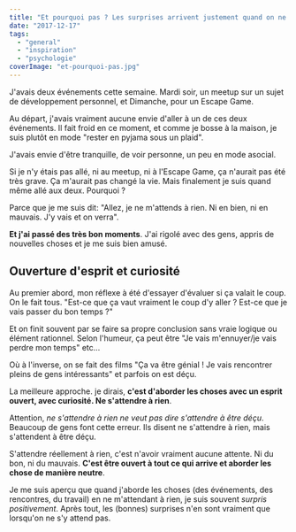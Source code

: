 ```yaml
---
title: "Et pourquoi pas ? Les surprises arrivent justement quand on ne s'y attend pas"
date: "2017-12-17"
tags:
  - "general"
  - "inspiration"
  - "psychologie"
coverImage: "et-pourquoi-pas.jpg"
---
```


J'avais deux événements cette semaine. Mardi soir, un meetup sur un sujet de développement personnel, et Dimanche, pour un Escape Game.

Au départ, j'avais vraiment aucune envie d'aller à un de ces deux événements. Il fait froid en ce moment, et comme je bosse à la maison, je suis plutôt en mode "rester en pyjama sous un plaid".

J'avais envie d'être tranquille, de voir personne, un peu en mode asocial.

Si je n'y étais pas allé, ni au meetup, ni à l'Escape Game, ça n'aurait pas été très grave. Ça m'aurait pas changé la vie. Mais finalement je suis quand même allé aux deux. Pourquoi ?<!--more-->

Parce que je me suis dit: "Allez, je ne m'attends à rien. Ni en bien, ni en mauvais. J'y vais et on verra".

**Et j'ai passé des très bon moments**. J'ai rigolé avec des gens, appris de nouvelles choses et je me suis bien amusé.

## Ouverture d'esprit et curiosité

Au premier abord, mon réflexe à été d'essayer d'évaluer si ça valait le coup. On le fait tous. "Est-ce que ça vaut vraiment le coup d'y aller ? Est-ce que je vais passer du bon temps ?"

Et on finit souvent par se faire sa propre conclusion sans vraie logique ou élément rationnel. Selon l'humeur, ça peut être "Je vais m'ennuyer/je vais perdre mon temps" etc…

Où à l'inverse, on se fait des films "Ça va être génial ! Je vais rencontrer pleins de gens intéressants" et parfois on est déçu.

La meilleure approche. je dirais, **c'est d'aborder les choses avec un esprit ouvert, avec curiosité. Ne s'attendre à rien**.

Attention, _ne s'attendre à rien ne veut pas dire s'attendre à être déçu_. Beaucoup de gens font cette erreur. Ils disent ne s'attendre à rien, mais s'attendent à être déçu.

S'attendre réellement à rien, c'est n'avoir vraiment aucune attente. Ni du bon, ni du mauvais. **C'est être ouvert à tout ce qui arrive et aborder les chose de manière neutre**.

Je me suis aperçu que quand j'aborde les choses (des événements, des rencontres, du travail) en ne m'attendant à rien, je suis souvent _surpris positivement_. Après tout, les (bonnes) surprises n'en sont vraiment que lorsqu'on ne s'y attend pas.
